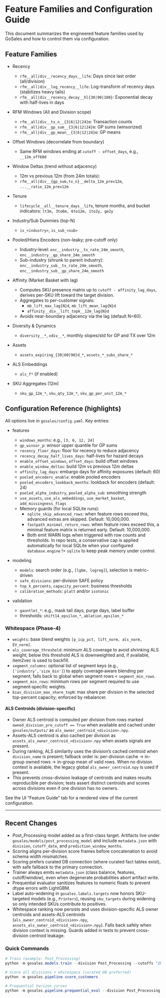 ﻿# Feature Families and Configuration Guide

This document summarizes the engineered feature families used by GoSales and how to control them via configuration.

## Feature Families

- Recency
  - `rfm__all|div__recency_days__life`: Days since last order (all/division)
  - `rfm__all|div__log_recency__life`: Log-transform of recency days (stabilizes heavy tails)
  - `rfm__all|div__recency_decay__hl{30|90|180}`: Exponential decay with half-lives in days

- RFM Windows (All and Division scope)
  - `rfm__all|div__tx_n__{3|6|12|24}m`: Transaction counts
  - `rfm__all|div__gp_sum__{3|6|12|24}m`: GP sums (winsorized)
  - `rfm__all|div__gp_mean__{3|6|12|24}m`: GP means

- Offset Windows (decorrelate from boundary)
  - Same RFM windows ending at `cutoff - offset_days`, e.g., `__12m_off60d`

- Window Deltas (trend without adjacency)
  - 12m vs previous 12m (from 24m totals):
  - `rfm__all|div__{gp_sum,tx_n}__delta_12m_prev12m`, `...__ratio_12m_prev12m`

- Tenure
  - `lifecycle__all__tenure_days__life`, tenure months, and bucket indicators: `lt3m, 3to6m, 6to12m, 1to2y, ge2y`

- Industry/Sub Dummies (top-N)
  - `is_<industry>`, `is_sub_<sub>`

- Pooled/Hiera Encoders (non-leaky; pre-cutoff only)
  - Industry-level: `enc__industry__tx_rate_24m_smooth`, `enc__industry__gp_share_24m_smooth`
  - Sub-industry (shrunk to parent industry): `enc__industry_sub__tx_rate_24m_smooth`, `enc__industry_sub__gp_share_24m_smooth`

- Affinity (Market Basket with lag)
  - Computes SKU presence matrix up to `cutoff - affinity_lag_days`, derives per-SKU lift toward the target division.
  - Aggregates to per-customer signals:
    - `mb_lift_max_lag{N}d`, `mb_lift_mean_lag{N}d`
    - `affinity__div__lift_topk__12m_lag{N}d`
  - Avoids near-boundary adjacency via the lag (default N=60).

- Diversity & Dynamics
  - `diversity__*`, `xdiv__*`, monthly slopes/std for GP and TX over 12m

- Assets
  - `assets_expiring_{30|60|90}d_*`, `assets_*_subs_share_*`

- ALS Embeddings
  - `als_f*` (if enabled)

- SKU Aggregates (12m)
  - `sku_gp_12m_*`, `sku_qty_12m_*`, `sku_gp_per_unit_12m_*`

## Configuration Reference (highlights)

All options live in `gosales/config.yaml`. Key entries:

- features
  - `windows_months`: e.g., `[3, 6, 12, 24]`
  - `gp_winsor_p`: winsor upper quantile for GP sums
  - `recency_floor_days`: floor for recency to reduce adjacency
  - `recency_decay_half_lives_days`: half-lives for hazard decays
  - `enable_offset_windows`, `offset_days`: build offset windows
  - `enable_window_deltas`: build 12m vs previous 12m deltas
  - `affinity_lag_days`: embargo days for affinity exposures (default: 60)
  - `pooled_encoders_enable`: enable pooled encoders
  - `pooled_encoders_lookback_months`: lookback for encoders (default: 24)
  - `pooled_alpha_industry`, `pooled_alpha_sub`: smoothing strength
  - `use_assets`, `use_als_embeddings`, `use_market_basket`, `add_missingness_flags`
  - Memory guards (for local SQLite runs):
    - `sqlite_skip_advanced_rows`: when feature rows exceed this, advanced extras are skipped. Default: 10,000,000.
    - `fastpath_minimal_return_rows`: when feature rows exceed this, a minimal feature matrix is returned early. Default: 10,000,000.
    - Both emit WARN logs when triggered with row counts and thresholds. In repo tests, a conservative cap is applied automatically for local SQLite when your configured `database.engine` != `sqlite` to keep peak memory under control.

- modeling
  - `models`: search order (e.g., `[lgbm, logreg]`), selection is metric-driven
  - `safe_divisions`: per-division SAFE policy
  - `top_k_percents`, `capacity_percent`: business thresholds
  - `calibration_methods`: `platt` and/or `isotonic`

- validation
  - `gauntlet_*`: e.g., mask tail days, purge days, label buffer
  - thresholds: `shift14_epsilon_*`, `ablation_epsilon_*`

### Whitespace (Phase-4)

- `weights`: base blend weights `[p_icp_pct, lift_norm, als_norm, EV_norm]`.
- `als_coverage_threshold`: minimum ALS coverage to avoid shrinking ALS weight; below this threshold ALS is downweighted and, if available, item2vec is used to backfill.
- `segment_columns`: optional list of segment keys (e.g., `['industry','size_bin']`) to apply coverage‑aware blending per segment; falls back to global when segment rows < `segment_min_rows`.
- `segment_min_rows`: minimum rows per segment required to use segment‑specific weights.
- `bias_division_max_share_topN`: max share per division in the selected top-percent capacity; enforced by rebalancer.

#### ALS Centroids (division-specific)

- Owner ALS centroid is computed per division from rows marked `owned_division_pre_cutoff == True` when available and cached under `gosales/outputs/` as `als_owner_centroid_<division>.npy`.
- Assets-ALS centroid is also cached per division as `assets_als_owner_centroid_<division>.npy` when assets signals are present.
- During ranking, ALS similarity uses the division’s cached centroid when `division_name` is present; fallback order is: per-division cache → in-group owned rows → in-group mean of valid rows. When no division context is available, the legacy global `als_owner_centroid.npy` is used if present.
- This prevents cross-division leakage of centroids and makes results reproducible per division; tests assert distinct centroids and scores across divisions even if one division has no owners.

See the UI “Feature Guide” tab for a rendered view of the current configuration.

---

## Recent Changes

- Post_Processing model added as a first-class target. Artifacts live under `gosales/models/post_processing_model` and include `metadata.json` with `division`, `cutoff_date`, and `prediction_window_months`.
- Scoring aligns per-division score frames before concatenation to avoid schema width mismatches.
- Scoring prefers curated DB connection (where curated fact tables exist), with safe fallback to the primary connection.
- Trainer always emits `metadata.json` (class balance, features, cutoff/window), even when degenerate probabilities abort artifact write.
- Prequential evaluator sanitizes features to numeric floats to prevent dtype errors with LightGBM.
- Label auto-widening in `gosales.labels.targets` now honors SKU-targeted models (e.g., `Printers`), reusing `sku_targets` during widening so only intended SKUs contribute to positives.
- Whitespace ranking now persists and uses division-specific ALS owner centroids and assets-ALS centroids (`als_owner_centroid_<division>.npy`, `assets_als_owner_centroid_<division>.npy`). Falls back safely when division context is missing. Guards added in tests to prevent cross-division centroid leakage.

### Quick Commands

```powershell
# Train (example: Post_Processing)
python -m gosales.models.train --division Post_Processing --cutoffs "2024-06-30,2024-12-31" --window-months 6 --models lgbm

# Score all divisions + whitespace (curated DB preferred)
python -m gosales.pipeline.score_customers

# Prequential horizon curves
python -m gosales.pipeline.prequential_eval --division Post_Processing --train-cutoff 2024-12-31 --start 2025-01 --end 2025-12 --window-months 6
```


